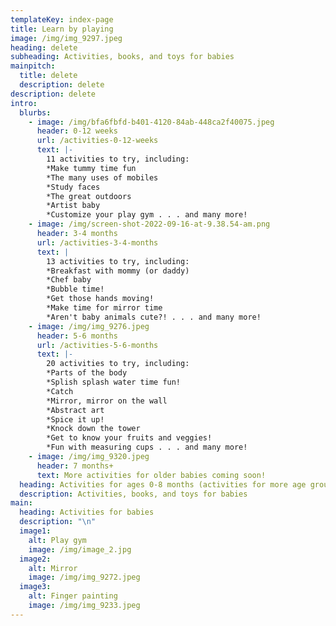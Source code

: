 ```yaml
---
templateKey: index-page
title: Learn by playing
image: /img/img_9297.jpeg
heading: delete
subheading: Activities, books, and toys for babies
mainpitch:
  title: delete
  description: delete
description: delete
intro:
  blurbs:
    - image: /img/bfa6fbfd-b401-4120-84ab-448ca2f40075.jpeg
      header: 0-12 weeks
      url: /activities-0-12-weeks
      text: |-
        11 activities to try, including:
        *Make tummy time fun 
        *The many uses of mobiles
        *Study faces
        *The great outdoors
        *Artist baby
        *Customize your play gym . . . and many more!
    - image: /img/screen-shot-2022-09-16-at-9.38.54-am.png
      header: 3-4 months
      url: /activities-3-4-months
      text: |
        13 activities to try, including:
        *Breakfast with mommy (or daddy) 
        *Chef baby
        *Bubble time!
        *Get those hands moving!
        *Make time for mirror time
        *Aren't baby animals cute?! . . . and many more!
    - image: /img/img_9276.jpeg
      header: 5-6 months
      url: /activities-5-6-months
      text: |-
        20 activities to try, including:
        *Parts of the body 
        *Splish splash water time fun!
        *Catch
        *Mirror, mirror on the wall
        *Abstract art
        *Spice it up!
        *Knock down the tower
        *Get to know your fruits and veggies!
        *Fun with measuring cups . . . and many more!
    - image: /img/img_9320.jpeg
      header: 7 months+
      text: More activities for older babies coming soon!
  heading: Activities for ages 0-8 months (activities for more age groups coming soon!)
  description: Activities, books, and toys for babies
main:
  heading: Activities for babies
  description: "\n"
  image1:
    alt: Play gym
    image: /img/image_2.jpg
  image2:
    alt: Mirror
    image: /img/img_9272.jpeg
  image3:
    alt: Finger painting
    image: /img/img_9233.jpeg
---
```

